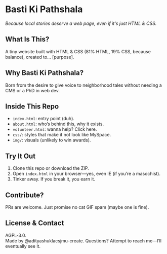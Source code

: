 # Basti Ki Pathshala
*Because local stories deserve a web page, even if it's just HTML & CSS.*

## What Is This?
A tiny website built with HTML & CSS (81% HTML, 19% CSS, because balance), created to... [purpose].

## Why Basti Ki Pathshala?
Born from the desire to give voice to neighborhood tales without needing a CMS or a PhD in web dev.

## Inside This Repo
- `index.html`: entry point (duh).
- `about.html`: who’s behind this, why it exists.
- `volunteer.html`: wanna help? Click here.
- `css/`: styles that make it not look like MySpace.
- `img/`: visuals (unlikely to win awards).

## Try It Out
1. Clone this repo or download the ZIP.  
2. Open `index.html` in your browser—yes, even IE (if you’re a masochist).  
3. Tinker away. If you break it, you earn it.

## Contribute?
PRs are welcome. Just promise no cat GIF spam (maybe one is fine).

## License & Contact
AGPL-3.0.  
Made by @adityashuklacsjmu-create. Questions? Attempt to reach me—I’ll eventually see it.
